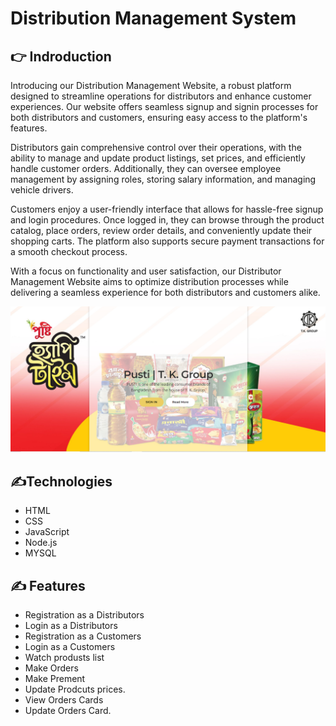  #  Distribution Management System
 
 
  
## 👉 Indroduction 

Introducing our Distribution  Management Website, a robust platform designed to streamline operations for distributors and enhance customer experiences. Our website offers seamless signup and signin processes for both distributors and customers, ensuring easy access to the platform's features.

Distributors gain comprehensive control over their operations, with the ability to manage and update product listings, set prices, and efficiently handle customer orders. Additionally, they can oversee employee management by assigning roles, storing salary information, and managing vehicle drivers.

Customers enjoy a user-friendly interface that allows for hassle-free signup and login procedures. Once logged in, they can browse through the product catalog, place orders, review order details, and conveniently update their shopping carts. The platform also supports secure payment transactions for a smooth checkout process.

With a focus on functionality and user satisfaction, our Distributor Management Website aims to optimize distribution processes while delivering a seamless experience for both distributors and customers alike.

<img    src="https://github.com/Rasel-Mahmud-61/Distribution-management-system/blob/main/views/images/Homepage_pusti.png">
  

 ## ✍️Technologies

- HTML
- CSS
- JavaScript
- Node.js
- MYSQL



## ✍️ Features

- Registration as a Distributors
- Login as a Distributors
-  Registration as a Customers
- Login as a Customers
- Watch produsts list
- Make Orders
- Make Prement
- Update Prodcuts prices.
- View Orders Cards
- Update Orders Card.
  



